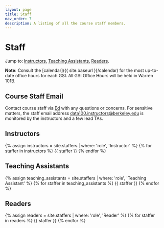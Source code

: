 ```yaml
---
layout: page
title: Staff
nav_order: 7
description: A listing of all the course staff members.
---
```


# Staff

Jump to: [Instructors](#inst), [Teaching Assistants](#tas), [Readers](#readers).

**Note:** Consult the [calendar]({{ site.baseurl }}/calendar) for the most up-to-date office hours for each GSI. All GSI Office Hours will be held in Warren 101B.

## Course Staff Email
Contact course staff via [Ed](https://edstem.org/us/courses/40266) with any questions or concerns. For sensitive matters, the staff email address [data100.instructors@berkeley.edu](mailto:data100.instructors@berkeley.edu) is monitored by the instructors and a few lead TAs.

<a name = 'inst'></a>

## Instructors

<div class="role">
  {% assign instructors = site.staffers | where: 'role', 'Instructor' %}
  {% for staffer in instructors %}
  {{ staffer }}
  {% endfor %}
</div>

<a name = 'tas'></a>

## Teaching Assistants

<div class="role">
  {% assign teaching_assistants = site.staffers | where: 'role', 'Teaching Assistant' %}
  {% for staffer in teaching_assistants %}
  {{ staffer }}
  {% endfor %}
</div>

<!---
<a name = 'tutors'></a>

## Tutors

<div class="role">
  {% assign readers = site.staffers | where: 'role', 'Tutor' %}
  {% for staffer in readers %}
  {{ staffer }}
  {% endfor %}
</div>

-->


<a name = 'readers'></a>

## Readers

<div class="role">
  {% assign readers = site.staffers | where: 'role', 'Reader' %}
  {% for staffer in readers %}
  {{ staffer }}
  {% endfor %}
</div>